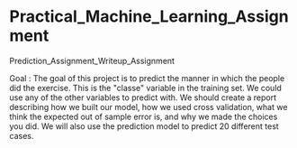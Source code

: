 # Practical_Machine_Learning_Assignment
Prediction_Assignment_Writeup_Assignment

Goal : The goal of this project is to predict the manner in which the people did the exercise. This is the "classe" variable in the training set. We could use any of the other variables to predict with. We should create a report describing how we built our model, how we used cross validation, what we think the expected out of sample error is, and why we made the choices you did. We will also use the prediction model to predict 20 different test cases.
